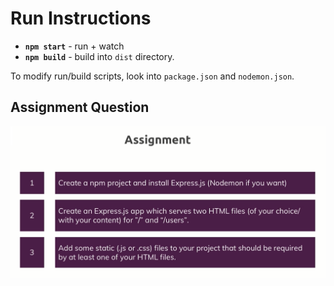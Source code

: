 # Run Instructions

- **`npm start`** - run + watch
- **`npm build`** - build into `dist` directory.

To modify run/build scripts, look into `package.json` and `nodemon.json`.

## Assignment Question

![Assignment 3](./images/assignment-3.png)
